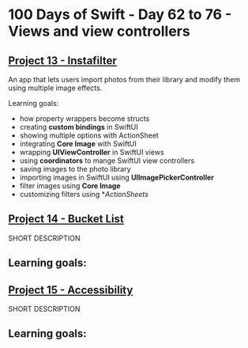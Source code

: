 # 100 Days of Swift - Day 62 to 76 - Views and view controllers

## [Project 13 - Instafilter](Project%2013)
An app that lets users import photos from their library and modify them using multiple image effects.

Learning goals:
- how property wrappers become structs
- creating **custom bindings** in SwiftUI
- showing multiple options with ActionSheet
- integrating **Core Image** with SwiftUI
- wrapping **UIViewController** in SwiftUI views
- using **coordinators** to mange SwiftUI view controllers
- saving images to the photo library
- importing images in SwiftUI using **UIImagePickerController**
- filter images using **Core Image**
- customizing filters using **ActionSheets*

## [Project 14 - Bucket List](Project%2014)
SHORT DESCRIPTION

Learning goals:
- 

## [Project 15 - Accessibility](Project%2015)
SHORT DESCRIPTION

Learning goals:
- 
